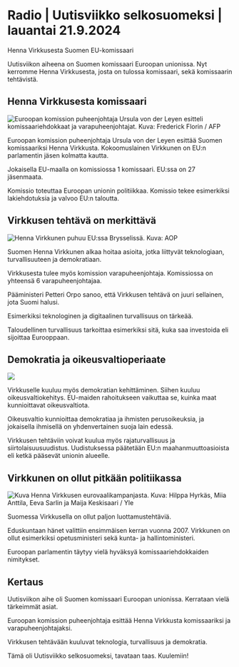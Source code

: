 # Radio \| Uutisviikko selkosuomeksi \| lauantai 21.9.2024

Henna Virkkusesta Suomen EU-komissaari

Uutisviikon aiheena on Suomen komissaari Euroopan unionissa. Nyt kerromme Henna Virkkusesta, josta on tulossa komissaari, sekä komissaarin tehtävistä.

## Henna Virkkusesta komissaari

![ Euroopan komission puheenjohtaja Ursula von der Leyen esitteli komissaariehdokkaat ja varapuheenjohtajat. Kuva: Frederick Florin / AFP](https://images.cdn.yle.fi/image/upload/c_crop,h_2880,w_5120,x_0,y_54/ar_1.7777777777777777,c_fill,g_faces,h_431,w_767/dpr_1.0/q_auto:eco/f_auto/fl_lossy/v1726594674/39-134995166e9bdc5b0abc)

Euroopan komission puheenjohtaja Ursula von der Leyen esittää Suomen komissaariksi Henna Virkkusta. Kokoomuslainen Virkkunen on EU:n parlamentin jäsen kolmatta kautta.

Jokaisella EU-maalla on komissiossa 1 komissaari. EU:ssa on 27 jäsenmaata.

Komissio toteuttaa Euroopan unionin politiikkaa. Komissio tekee esimerkiksi lakiehdotuksia ja valvoo EU:n taloutta.

## Virkkusen tehtävä on merkittävä

![Henna Virkkunen puhuu EU:ssa Brysselissä. Kuva: AOP](https://images.cdn.yle.fi/image/upload/c_crop,h_1594,w_2835,x_0,y_1780/ar_1.7777777777777777,c_fill,g_faces,h_431,w_767/dpr_1.0/q_auto:eco/f_auto/fl_lossy/v1726569773/39-134960166e95bcb9c99d)

Suomen Henna Virkkunen alkaa hoitaa asioita, jotka liittyvät teknologiaan, turvallisuuteen ja demokratiaan.

Virkkusesta tulee myös komission varapuheenjohtaja. Komissiossa on yhteensä 6 varapuheenjohtajaa.

Pääministeri Petteri Orpo sanoo, että Virkkusen tehtävä on juuri sellainen, jota Suomi halusi.

Esimerkiksi teknologinen ja digitaalinen turvallisuus on tärkeää.

Taloudellinen turvallisuus tarkoittaa esimerkiksi sitä, kuka saa investoida eli sijoittaa Eurooppaan.

## Demokratia ja oikeusvaltioperiaate

![](https://images.cdn.yle.fi/image/upload/c_crop,h_1080,w_1920,x_0,y_0/ar_1.7777777777777777,c_fill,g_faces,h_431,w_767/dpr_1.0/q_auto:eco/f_auto/fl_lossy/v1504552227/39-42590359ada512547f7)

Virkkuselle kuuluu myös demokratian kehittäminen. Siihen kuuluu oikeusvaltiokehitys. EU-maiden rahoitukseen vaikuttaa se, kuinka maat kunnioittavat oikeusvaltiota.

Oikeusvaltio kunnioittaa demokratiaa ja ihmisten perusoikeuksia, ja jokaisella ihmisellä on yhdenvertainen suoja lain edessä.

Virkkusen tehtäviin voivat kuulua myös rajaturvallisuus ja siirtolaisuusuudistus. Uudistuksessa päätetään EU:n maahanmuuttoasioista eli ketkä pääsevät unionin alueelle.

## Virkkunen on ollut pitkään politiikassa

![Kuva Henna Virkkusen eurovaalikampanjasta. Kuva: Hilppa Hyrkäs, Miia Anttila, Eeva Sarlin ja Maija Keskisaari / Yle](https://images.cdn.yle.fi/image/upload/c_crop,h_2430,w_4321,x_0,y_0/ar_1.7777777777777777,c_fill,g_faces,h_431,w_767/dpr_1.0/q_auto:eco/f_auto/fl_lossy/v1717961476/39-1299877666602d66c519)

Suomessa Virkkusella on ollut paljon luottamustehtäviä.

Eduskuntaan hänet valittiin ensimmäisen kerran vuonna 2007. Virkkunen on ollut esimerkiksi opetusministeri sekä kunta- ja hallintoministeri.

Euroopan parlamentin täytyy vielä hyväksyä komissaariehdokkaiden nimitykset.

## Kertaus

Uutisviikon aihe oli Suomen komissaari Euroopan unionissa. Kerrataan vielä tärkeimmät asiat.

Euroopan komission puheenjohtaja esittää Henna Virkkusta komissaariksi ja varapuheenjohtajaksi.

Virkkusen tehtävään kuuluvat teknologia, turvallisuus ja demokratia.

Tämä oli Uutisviikko selkosuomeksi, tavataan taas. Kuulemiin!

